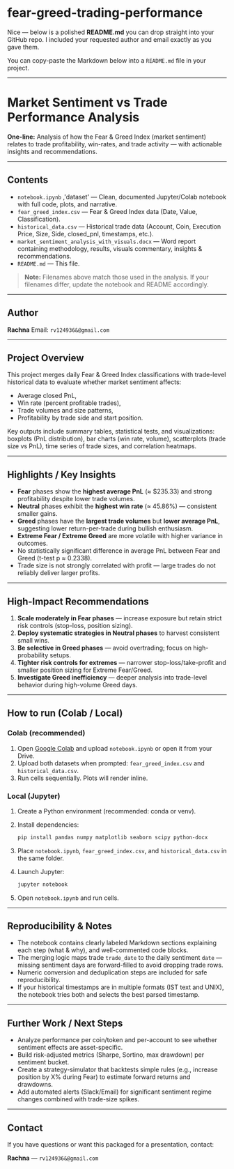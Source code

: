 # fear-greed-trading-performance
Nice — below is a polished **README.md** you can drop straight into your GitHub repo.
I included your requested author and email exactly as you gave them.

You can copy-paste the Markdown below into a `README.md` file in your project.

---

# Market Sentiment vs Trade Performance Analysis

**One-line:** Analysis of how the Fear & Greed Index (market sentiment) relates to trade profitability, win-rates, and trade activity — with actionable insights and recommendations.

---

## Contents

* `notebook.ipynb` ,'dataset' — Clean, documented Jupyter/Colab notebook with full code, plots, and narrative.
* `fear_greed_index.csv` — Fear & Greed Index data (Date, Value, Classification).
* `historical_data.csv` — Historical trade data (Account, Coin, Execution Price, Size, Side, closed\_pnl, timestamps, etc.).
* `market_sentiment_analysis_with_visuals.docx` — Word report containing methodology, results, visuals commentary, insights & recommendations.
* `README.md` — This file.

> **Note:** Filenames above match those used in the analysis. If your filenames differ, update the notebook and README accordingly.

---

## Author

**Rachna**
Email: `rv124936&@gmail.com`

---

## Project Overview

This project merges daily Fear & Greed Index classifications with trade-level historical data to evaluate whether market sentiment affects:

* Average closed PnL,
* Win rate (percent profitable trades),
* Trade volumes and size patterns,
* Profitability by trade side and start position.

Key outputs include summary tables, statistical tests, and visualizations: boxplots (PnL distribution), bar charts (win rate, volume), scatterplots (trade size vs PnL), time series of trade sizes, and correlation heatmaps.

---

## Highlights / Key Insights

* **Fear** phases show the **highest average PnL** (≈ \$235.33) and strong profitability despite lower trade volumes.
* **Neutral** phases exhibit the **highest win rate** (≈ 45.86%) — consistent smaller gains.
* **Greed** phases have the **largest trade volumes** but **lower average PnL**, suggesting lower return-per-trade during bullish enthusiasm.
* **Extreme Fear / Extreme Greed** are more volatile with higher variance in outcomes.
* No statistically significant difference in average PnL between Fear and Greed (t-test p ≈ 0.2338).
* Trade size is not strongly correlated with profit — large trades do not reliably deliver larger profits.

---

## High-Impact Recommendations

1. **Scale moderately in Fear phases** — increase exposure but retain strict risk controls (stop-loss, position sizing).
2. **Deploy systematic strategies in Neutral phases** to harvest consistent small wins.
3. **Be selective in Greed phases** — avoid overtrading; focus on high-probability setups.
4. **Tighter risk controls for extremes** — narrower stop-loss/take-profit and smaller position sizing for Extreme Fear/Greed.
5. **Investigate Greed inefficiency** — deeper analysis into trade-level behavior during high-volume Greed days.

---

## How to run (Colab / Local)

### Colab (recommended)

1. Open [Google Colab](https://colab.research.google.com/) and upload `notebook.ipynb` or open it from your Drive.
2. Upload both datasets when prompted: `fear_greed_index.csv` and `historical_data.csv`.
3. Run cells sequentially. Plots will render inline.

### Local (Jupyter)

1. Create a Python environment (recommended: conda or venv).
2. Install dependencies:

   ```bash
   pip install pandas numpy matplotlib seaborn scipy python-docx
   ```
3. Place `notebook.ipynb`, `fear_greed_index.csv`, and `historical_data.csv` in the same folder.
4. Launch Jupyter:

   ```bash
   jupyter notebook
   ```
5. Open `notebook.ipynb` and run cells.

---

## Reproducibility & Notes

* The notebook contains clearly labeled Markdown sections explaining each step (what & why), and well-commented code blocks.
* The merging logic maps trade `trade_date` to the daily sentiment `date` — missing sentiment days are forward-filled to avoid dropping trade rows.
* Numeric conversion and deduplication steps are included for safe reproducibility.
* If your historical timestamps are in multiple formats (IST text and UNIX), the notebook tries both and selects the best parsed timestamp.

---

## Further Work / Next Steps

* Analyze performance per coin/token and per-account to see whether sentiment effects are asset-specific.
* Build risk-adjusted metrics (Sharpe, Sortino, max drawdown) per sentiment bucket.
* Create a strategy-simulator that backtests simple rules (e.g., increase position by X% during Fear) to estimate forward returns and drawdowns.
* Add automated alerts (Slack/Email) for significant sentiment regime changes combined with trade-size spikes.

---

## Contact

If you have questions or want this packaged for a presentation, contact:

**Rachna** — `rv124936&@gmail.com`

